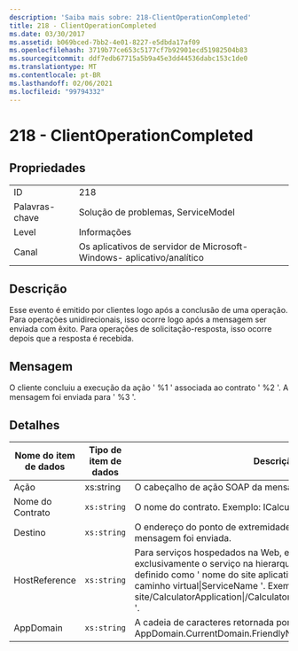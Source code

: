 ```yaml
---
description: 'Saiba mais sobre: 218-ClientOperationCompleted'
title: 218 - ClientOperationCompleted
ms.date: 03/30/2017
ms.assetid: b069bced-7bb2-4e01-8227-e5dbda17af09
ms.openlocfilehash: 3719b77ce653c5177cf7b92901ecd51982504b83
ms.sourcegitcommit: ddf7edb67715a5b9a45e3dd44536dabc153c1de0
ms.translationtype: MT
ms.contentlocale: pt-BR
ms.lasthandoff: 02/06/2021
ms.locfileid: "99794332"
---
```

# <a name="218---clientoperationcompleted"></a>218 - ClientOperationCompleted

## <a name="properties"></a>Propriedades  
  
|||  
|-|-|  
|ID|218|  
|Palavras-chave|Solução de problemas, ServiceModel|  
|Level|Informações|  
|Canal|Os aplicativos de servidor de Microsoft-Windows- aplicativo/analítico|  
  
## <a name="description"></a>Descrição  

 Esse evento é emitido por clientes logo após a conclusão de uma operação. Para operações unidirecionais, isso ocorre logo após a mensagem ser enviada com êxito. Para operações de solicitação-resposta, isso ocorre depois que a resposta é recebida.  
  
## <a name="message"></a>Mensagem  

 O cliente concluiu a execução da ação ' %1 ' associada ao contrato ' %2 '. A mensagem foi enviada para ' %3 '.  
  
## <a name="details"></a>Detalhes  
  
|Nome do item de dados|Tipo de item de dados|Descrição|  
|--------------------|--------------------|-----------------|  
|Ação|xs:string|O cabeçalho de ação SOAP da mensagem de saída.|  
|Nome do Contrato|`xs:string`|O nome do contrato. Exemplo: ICalculator.|  
|Destino|`xs:string`|O endereço do ponto de extremidade de serviço para o qual a mensagem foi enviada.|  
|HostReference|`xs:string`|Para serviços hospedados na Web, esse campo identifica exclusivamente o serviço na hierarquia da Web. Seu formato é definido como ' nome do site aplicativo caminho virtual&#124;serviço caminho virtual&#124;ServiceName '. Exemplo: ' Default Web site/CalculatorApplication&#124;/CalculatorService.svc&#124;CalculatorService '.|  
|AppDomain|`xs:string`|A cadeia de caracteres retornada por AppDomain.CurrentDomain.FriendlyName.|
